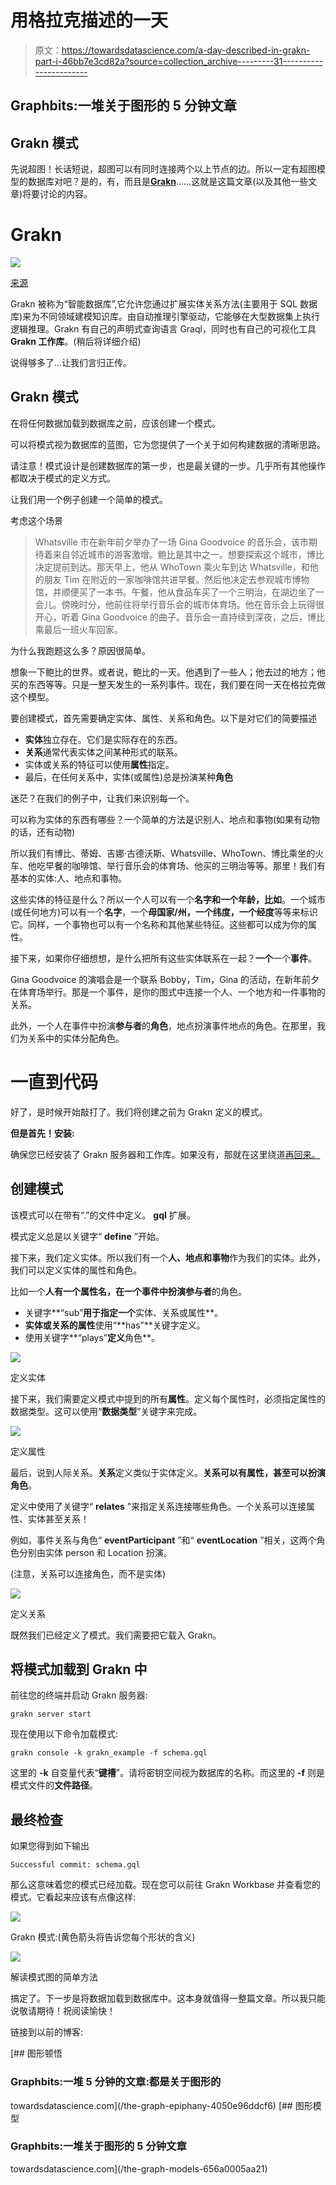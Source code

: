 # 用格拉克描述的一天

> 原文：<https://towardsdatascience.com/a-day-described-in-grakn-part-i-46bb7e3cd82a?source=collection_archive---------31----------------------->

## Graphbits:一堆关于图形的 5 分钟文章

## Grakn 模式

先说超图！长话短说，超图可以有同时连接两个以上节点的边。所以一定有超图模型的数据库对吧？是的，有，而且是[**Grakn**](https://grakn.ai)……这就是这篇文章(以及其他一些文章)将要讨论的内容。

# Grakn

![](img/36bba6d03111ffc696e60bbf307c5196.png)

[来源](https://camo.githubusercontent.com/a4b2afa276e152da35ecbd6454755fc14182b891/68747470733a2f2f6772616b6e2e61692f6173736574732f696d672f6772616b6e2d6c6f676f2d6e616d652e706e67)

Grakn 被称为“智能数据库”,它允许您通过扩展实体关系方法(主要用于 SQL 数据库)来为不同领域建模知识库。由自动推理引擎驱动，它能够在大型数据集上执行逻辑推理。Grakn 有自己的声明式查询语言 Graql，同时也有自己的可视化工具**Grakn 工作库**。(稍后将详细介绍)

说得够多了…让我们言归正传。

## Grakn 模式

在将任何数据加载到数据库之前，应该创建一个模式。

可以将模式视为数据库的蓝图，它为您提供了一个关于如何构建数据的清晰思路。

请注意！模式设计是创建数据库的第一步，也是最关键的一步。几乎所有其他操作都取决于模式的定义方式。

让我们用一个例子创建一个简单的模式。

考虑这个场景

> Whatsville 市在新年前夕举办了一场 Gina Goodvoice 的音乐会，该市期待着来自邻近城市的游客激增。鲍比是其中之一。想要探索这个城市，博比决定提前到达。那天早上，他从 WhoTown 乘火车到达 Whatsville，和他的朋友 Tim 在附近的一家咖啡馆共进早餐。然后他决定去参观城市博物馆，并顺便买了一本书。午餐，他从食品车买了一个三明治，在湖边坐了一会儿。傍晚时分，他前往将举行音乐会的城市体育场。他在音乐会上玩得很开心，听着 Gina Goodvoice 的曲子。音乐会一直持续到深夜，之后，博比乘最后一班火车回家。

为什么我跑题这么多？原因很简单。

想象一下鲍比的世界。或者说，鲍比的一天。他遇到了一些人；他去过的地方；他买的东西等等。只是一整天发生的一系列事件。现在，我们要在同一天在格拉克做这个模型。

要创建模式，首先需要确定实体、属性、关系和角色。以下是对它们的简要描述

*   **实体**独立存在。它们是实际存在的东西。
*   **关系**通常代表实体之间某种形式的联系。
*   实体或关系的特征可以使用**属性**指定。
*   最后，在任何关系中，实体(或属性)总是扮演某种**角色**

迷茫？在我们的例子中，让我们来识别每一个。

可以称为实体的东西有哪些？一个简单的方法是识别人、地点和事物(如果有动物的话，还有动物)

所以我们有博比、蒂姆、吉娜·古德沃斯、Whatsville、WhoTown、博比乘坐的火车、他吃早餐的咖啡馆、举行音乐会的体育场、他买的三明治等等。那里！我们有基本的实体:人、地点和事物。

这些实体的特征是什么？所以一个人可以有一个**名字和一个年龄，比如**。一个城市(或任何地方)可以有一个**名字**，一个**母国家/州，一个纬度，一个经度**等等来标识它。同样，一个事物也可以有一个名称和其他某些特征。这些都可以成为你的属性。

接下来，如果你仔细想想，是什么把所有这些实体联系在一起？**一个**一个**事件**。

Gina Goodvoice 的演唱会是一个联系 Bobby，Tim，Gina 的活动，在新年前夕在体育场举行。那是一个事件，是你的图式中连接一个人、一个地方和一件事物的关系。

此外，一个人在事件中扮演**参与者**的**角色**，地点扮演事件地点的角色。在那里，我们为关系中的实体分配角色。

# 一直到代码

好了，是时候开始敲打了。我们将创建之前为 Grakn 定义的模式。

**但是首先！安装:**

确保您已经安装了 Grakn 服务器和工作库。如果没有，那就在这里绕道[再回来。](https://grakn.ai/download)

## 创建模式

该模式可以在带有“.”的文件中定义。 **gql** 扩展。

模式定义总是以关键字“ **define** ”开始。

接下来，我们定义实体。所以我们有一个**人、地点和事物**作为我们的实体。此外，我们可以定义实体的属性和角色。

比如一个**人有一个属性名，在一个事件中扮演参与者**的角色。

*   关键字**“sub”**用于指定一个**实体、关系或属性**。
*   **实体或关系的属性**使用“**has”**关键字定义。
*   使用关键字**“plays”**定义**角色**。

![](img/8f2abbbc07a9ad3d94d860e8e259ce5c.png)

定义实体

接下来，我们需要定义模式中提到的所有**属性**。定义每个属性时，必须指定属性的数据类型。这可以使用“**数据类型**”关键字来完成。

![](img/22fca701d8a6d8a97f32c7cbc8b0f896.png)

定义属性

最后，说到人际关系。**关系**定义类似于实体定义。**关系可以有属性，甚至可以扮演角色**。

定义中使用了关键字“ **relates** ”来指定关系连接哪些角色。一个关系可以连接属性、实体甚至关系！

例如，事件关系与角色“ **eventParticipant** ”和“ **eventLocation** ”相关，这两个角色分别由实体 person 和 Location 扮演。

(注意，关系可以连接角色，而不是实体)

![](img/7306eb445768f0e26e02ab4b35496f7d.png)

定义关系

既然我们已经定义了模式。我们需要把它载入 Grakn。

## **将模式加载到 Grakn 中**

前往您的终端并启动 Grakn 服务器:

```
grakn server start
```

现在使用以下命令加载模式:

```
grakn console -k grakn_example -f schema.gql
```

这里的 **-k** 自变量代表“**键槽**”。请将密钥空间视为数据库的名称。而这里的 **-f** 则是模式文件的**文件路径**。

## 最终检查

如果您得到如下输出

```
Successful commit: schema.gql
```

那么这意味着您的模式已经加载。现在您可以前往 Grakn Workbase 并查看您的模式。它看起来应该有点像这样:

![](img/7417d1ca35744dd8eab33e59c2ea3fc7.png)

Grakn 模式:(黄色箭头将告诉您每个形状的含义)

![](img/747c0c3aea2e2a171a1825319c2b22ae.png)

解读模式图的简单方法

搞定了。下一步是将数据加载到数据库中。这本身就值得一整篇文章。所以我只能说敬请期待！祝阅读愉快！

链接到以前的博客:

[](/the-graph-epiphany-4050e96ddcf6) [## 图形顿悟

### Graphbits:一堆 5 分钟的文章:都是关于图形的

towardsdatascience.com](/the-graph-epiphany-4050e96ddcf6) [](/the-graph-models-656a0005aa21) [## 图形模型

### Graphbits:一堆关于图形的 5 分钟文章

towardsdatascience.com](/the-graph-models-656a0005aa21)